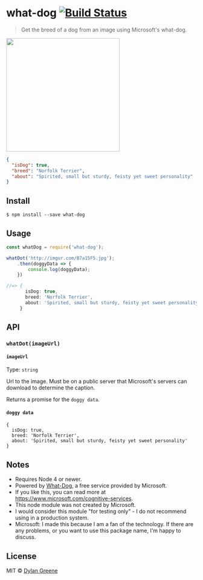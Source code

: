 # what-dog [![Build Status](https://travis-ci.org/dylang/what-dog.svg?branch=master)](https://travis-ci.org/dylang/what-dog)

> Get the breed of a dog from an image using Microsoft's what-dog.

<img src="http://imgur.com/B7a15F5.jpg" width="300px">

```json
{
  "isDog": true,
  "breed": "Norfolk Terrier",
  "about": "Spirited, small but sturdy, feisty yet sweet personality"
}
```

## Install

```
$ npm install --save what-dog
```


## Usage

```js
const whatDog = require('what-dog');

whatDot('http://imgur.com/B7a15F5.jpg');
    .then(doggyData => {
        console.log(doggyData);
    })

//=> {
       isDog: true,
       breed: 'Norfolk Terrier',
       about: 'Spirited, small but sturdy, feisty yet sweet personality'
     }
```


## API

### `whatDot(imageUrl)`

#### `imageUrl`

Type: `string`

Url to the image. Must be on a public server that Microsoft's servers can download to determine the caption.

Returns a promise for the `doggy data`.

#### `doggy data`

```
{
  isDog: true,
  breed: 'Norfolk Terrier',
  about: 'Spirited, small but sturdy, feisty yet sweet personality'
}
```


## Notes

* Requires Node 4 or newer.
* Powered by [What-Dog](https://www.what-dog.net/), a free service provided by Microsoft.
* If you like this, you can read more at https://www.microsoft.com/cognitive-services.
* This node module was not created by Microsoft.
* I would consider this module "for testing only" - I do not recommend using in a production system.
* Microsoft: I made this because I am a fan of the technology. If there are any problems, or you want to use this package name, I'm happy to discuss.

## License

MIT © [Dylan Greene](https://github.com/dylang)
